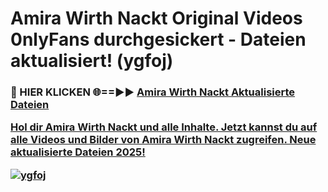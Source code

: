 # Amira Wirth Nackt Original Videos 0nlyFans durchgesickert - Dateien aktualisiert! (ygfoj)

<h3>🔴 HIER KLICKEN 🌐==►► <a href="https://tinyurl.com/h6vf6nb8" rel="nofollow">Amira Wirth Nackt Aktualisierte Dateien

Hol dir Amira Wirth Nackt und alle Inhalte. Jetzt kannst du auf alle Videos und Bilder von Amira Wirth Nackt zugreifen. Neue aktualisierte Dateien 2025!

[![ygfoj](https://i.imgur.com/sD4kR3V.gif)](https://tinyurl.com/h6vf6nb8)

